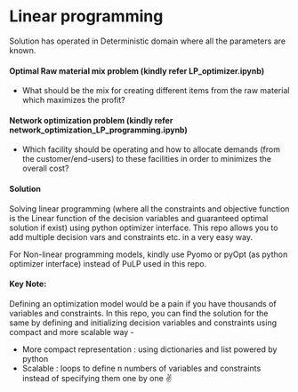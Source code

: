 # Linear programming 

Solution has operated in Deterministic domain where all the parameters are known. 

#### Optimal Raw material mix problem (kindly refer LP_optimizer.ipynb)
- What should be the mix for creating different items from the raw material which maximizes the profit? 

#### Network optimization problem (kindly refer network_optimization_LP_programming.ipynb)
- Which facility should be operating and how to allocate demands (from the customer/end-users) to these facilities in order to minimizes the overall cost?

####  Solution
Solving linear programming (where all the constraints and objective function is the Linear function of the decision variables and guaranteed optimal solution if exist) using python optimizer interface. This repo allows you to add multiple decision vars and constraints etc. in a very easy way.

For Non-linear programming models, kindly use Pyomo or pyOpt (as python optimizer interface) instead of PuLP used in this repo. 

#### Key Note:
Defining an optimization model would be a pain if you have thousands of variables and constraints. In this repo, you can find the solution for the same by defining and initializing decision variables and constraints using compact and more scalable way - 
- More compact representation : using dictionaries and list powered by python
- Scalable : loops to define n numbers of variables and constraints instead of specifying them one by one ✌️

